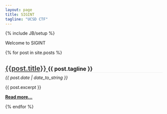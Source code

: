 ```yaml
---
layout: page
title: SIGINT
tagline: "UCSD CTF"
---
```

{% include JB/setup %}

Welcome to SIGINT

<div class="posts">
  {% for post in site.posts %}
    <h2 style="border-bottom: 1px solid #eee;">
      <a style="color:#444;" href="{{ BASE_PATH}}{{ post.url }}">
        {{post.title}}
      </a>
      <small>{{ post.tagline }}</small>
    </h2>
    <p style="margin-top: -10px;"><em>{{ post.date | date_to_string }}</em></p>
    <div>{{ post.excerpt }}</div>
    <p><strong><a href="{{ post.url }}">Read more...</a></strong></p>
  {% endfor %}
</div>
